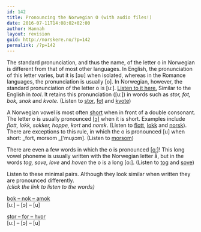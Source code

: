 ```yaml
---
id: 142
title: Pronouncing the Norwegian O (with audio files!)
date: 2016-07-11T14:08:02+02:00
author: Hannah
layout: revision
guid: http://norskere.no/?p=142
permalink: /?p=142
---
```

The standard pronunciation, and thus the name, of the letter o in Norwegian is different from that of most other languages. In English, the pronunciation of this letter varies, but it is [əʊ] when isolated, whereas in the Romance languages, the pronunciation is usually [o]. In Norwegian, however, the standard pronunciation of the letter o is [uː]. [Listen to it here.](http://norskere.no/wp-content/uploads/2016/07/long-u.m4a) Similar to the English <oo> in _tool_. It retains this pronunciation ([uː]) in words such as _stor, fot, bok, snok_ and _kvote_. (Listen to [stor](http://norskere.no/wp-content/uploads/2016/07/stor.m4a), [fot](http://norskere.no/wp-content/uploads/2016/07/fot.m4a) and [kvote](http://norskere.no/wp-content/uploads/2016/07/kvote.m4a))

A Norwegian vowel is most often [short](http://norskere.no/?p=106) when in front of a double consonant. The letter o is usually pronounced [[ɔ]](http://norskere.no/wp-content/uploads/2016/07/short-o.m4a) when it is short. Examples include _flott, lokk, sokker, hoppe, kort_ and _norsk_. (Listen to [flott](http://norskere.no/wp-content/uploads/2016/07/flott.m4a), [lokk](http://norskere.no/wp-content/uploads/2016/07/lokk.m4a) and [norsk](http://norskere.no/wp-content/uploads/2016/07/norsk.m4a)). There are exceptions to this rule, in which the o is pronounced [u] when short: _fort, morsom _[&#8216;muʂɔm]. (Listen to [morsom](http://norskere.no/wp-content/uploads/2016/07/morsom.m4a))

There are even a few words in which the o is pronounced [[oː]](http://norskere.no/wp-content/uploads/2016/07/long-o.m4a)! This long vowel phoneme is usually written with the Norwegian letter å, but in the words _tog, sove, love_ and _hoven_ the o is a long [o:]. (Listen to [tog](http://norskere.no/wp-content/uploads/2016/07/tog.m4a) and [sove](http://norskere.no/wp-content/uploads/2016/07/sove.m4a))

Listen to these minimal pairs. Although they look similar when written they are pronounced differently.  
_(click the link to listen to the words)_

[bok &#8211; nok &#8211; amok](http://norskere.no/wp-content/uploads/2016/07/bok-nok-amok.m4a)  
[uː] &#8211; [ɔ] &#8211; [u]

[stor &#8211; for &#8211; hvor](http://norskere.no/wp-content/uploads/2016/07/stor-for-hvor.m4a)  
[uː] &#8211; [ɔ] &#8211; [u]
